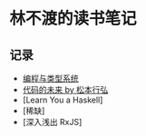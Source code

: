 # 林不渡的读书笔记

## 记录

- [编程与类型系统](./docs/programming-with-types.md)
- [代码的未来 by 松本行弘](docs/the-future-of-code.md)
- [Learn You a Haskell]
- [稀缺]
- [深入浅出 RxJS]
